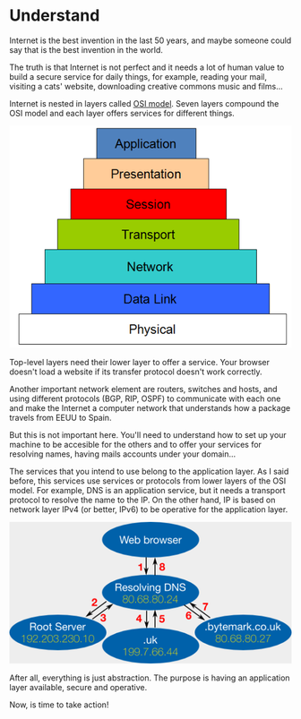# Understand

Internet is the best invention in the last 50 years, and maybe someone could say that is the best invention in the world.

The truth is that Internet is not perfect and it needs a lot of human value to build a secure service for daily things, for example, reading your mail, visiting a cats' website, downloading creative commons music and films...

Internet is nested in layers called [OSI model](https://en.wikipedia.org/wiki/OSI_model). Seven layers compound the OSI model and each layer offers services for different things.

![](../assets/osi-layers.png)


Top-level layers need their lower layer to offer a service. Your browser doesn't load a website if its transfer protocol doesn't work correctly.

Another important network element are routers, switches and hosts, and using different protocols (BGP, RIP, OSPF) to communicate with each one and make the Internet a computer network that understands how a package travels from EEUU to Spain.

But this is not important here. You'll need to understand how to set up your machine to be accesible for the others and to offer your services for resolving names, having mails accounts under your domain...

The services that you intend to use belong to the application layer. As I said before, this services use services or protocols from lower layers of the OSI model. For example, DNS is an application service, but it needs a transport protocol to resolve the name to the IP. On the other hand, IP is based on network layer IPv4 (or better, IPv6) to be operative for the application layer.

![](../assets/dns-works.png)

After all, everything is just abstraction. The purpose is having an application layer available, secure and operative.

Now, is time to take action!